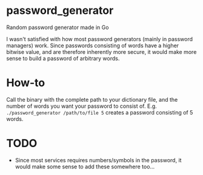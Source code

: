 # password_generator
Random password generator made in Go

I wasn't satisfied with how most password generators (mainly in password
managers) work. Since passwords consisting of words have a higher bitwise value,
and are therefore inherently more secure, it would make more sense to build a
password of arbitrary words.

# How-to
Call the binary with the complete path to your dictionary file, and the
number of words you want your password to consist of. E.g. `./password_generator
/path/to/file 5` creates a password consisting of 5 words.

# TODO
* Since most services requires numbers/symbols in the password, it would
make some sense to add these somewhere too...

